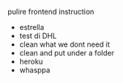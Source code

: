 pulire frontend
instruction

- estrella
- test di DHL
- clean what we dont need it
- clean and put under a folder
- heroku
- whasppa
